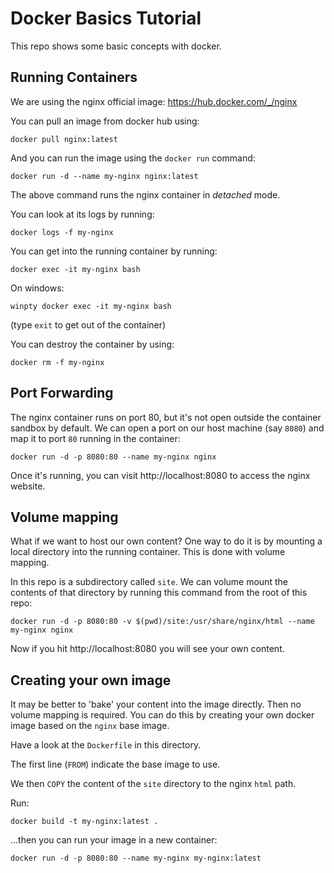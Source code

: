 # Docker Basics Tutorial

This repo shows some basic concepts with docker.

## Running Containers
We are using the nginx official image:
https://hub.docker.com/_/nginx

You can pull an image from docker hub using:

```
docker pull nginx:latest
```

And you can run the image using the `docker run` command:

```
docker run -d --name my-nginx nginx:latest
```

The above command runs the nginx container in *detached* mode.

You can look at its logs by running:

```
docker logs -f my-nginx
```

You can get into the running container by running:

```
docker exec -it my-nginx bash
```

On windows:

```
winpty docker exec -it my-nginx bash
```

(type `exit` to get out of the container)

You can destroy the container by using:

```
docker rm -f my-nginx
```

## Port Forwarding
The nginx container runs on port 80, but it's not open outside the container sandbox by default.  We can open a port on our host machine (say `8080`) and map it to port `80` running in the container:

```
docker run -d -p 8080:80 --name my-nginx nginx
```

Once it's running, you can visit http://localhost:8080 to access the nginx website.

## Volume mapping
What if we want to host our own content?  One way to do it is by mounting a local directory into the running container.  This is done with volume mapping.

In this repo is a subdirectory called `site`.  We can volume mount the contents of that directory by running this command from the root of this repo:

```
docker run -d -p 8080:80 -v $(pwd)/site:/usr/share/nginx/html --name my-nginx nginx
```

Now if you hit http://localhost:8080 you will see your own content.

## Creating your own image
It may be better to 'bake' your content into the image directly.  Then no volume mapping is required.  You can do this by creating your own docker image based on the `nginx` base image.

Have a look at the `Dockerfile` in this directory.

The first line (`FROM`) indicate the base image to use.

We then `COPY` the content of the `site` directory to the nginx `html` path.

Run:
```
docker build -t my-nginx:latest .
```

...then you can run your image in a new container:

```
docker run -d -p 8080:80 --name my-nginx my-nginx:latest
```